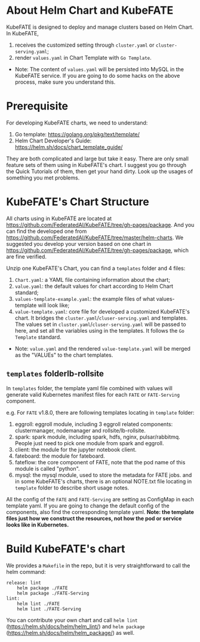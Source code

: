 # About Helm Chart and KubeFATE
KubeFATE is designed to deploy and manage clusters based on Helm Chart. In KubeFATE,
1. receives the customized setting through `cluster.yaml` or `cluster-serving.yaml`;
2. render `values.yaml` in Chart Template with `Go Template`. 

* Note: The content of `values.yaml` will be persisted into MySQL in the KubeFATE service. If you are going to do some hacks on the above process, make sure you understand this. 

# Prerequisite
For developing KubeFATE charts, we need to understand:
1. Go template: https://golang.org/pkg/text/template/
2. Helm Chart Developer's Guide: https://helm.sh/docs/chart_template_guide/

They are both complicated and large but take it easy. There are only small feature sets of them using in KubeFATE's chart. I suggest you go through the Quick Tutorials of them, then get your hand dirty. Look up the usages of something you met problems.

# KubeFATE's Chart Structure
All charts using in KubeFATE are located at https://github.com/FederatedAI/KubeFATE/tree/gh-pages/package. And you can find the developed one from https://github.com/FederatedAI/KubeFATE/tree/master/helm-charts. We suggested you develop your version based on one chart in https://github.com/FederatedAI/KubeFATE/tree/gh-pages/package, which are fine verified. 

Unzip one KubeFATE's Chart, you can find a `templates` folder and 4 files:
1. `Chart.yaml`: a YAML file containing information about the chart;
2. `value.yaml`: the default values for chart according to Helm Chart standard;
3. `values-template-example.yaml`: the example files of what values-template will look like;
4. `value-template.yaml`: core file for developed a customized KubeFATE's chart. It bridges the `cluster.yaml`/`cluser-serving.yaml` and templates. The values set in `cluster.yaml`/`cluser-serving.yaml` will be passed to here, and set all the variables using in the templates. It follows the `Go Template` standard. 

* Note: `value.yaml` and the rendered `value-template.yaml` will be merged as the "VALUEs" to the chart templates.

## `templates` folderlb-rollsite
In `templates` folder, the template yaml file combined with values will generate valid Kubernetes manifest files for each `FATE` or `FATE-Serving` component.

e.g. For `FATE` v1.8.0, there are following templates locating in `template` folder:
1. eggroll: eggroll module, including 3 eggroll related components: clustermanager, nodemanager and rollsite/lb-rollsite.
2. spark: spark module, including spark, hdfs, nginx, pulsar/rabbitmq. People just need to pick one module from spark and eggroll.
3. client: the module for the jupyter notebook client.
4. fateboard: the module for fateboard.
5. fateflow: the core component of FATE, note that the pod name of this module is called "python".
6. mysql: the mysql module, used to store the metadata for FATE jobs.
and in some KubeFATE's charts, there is an optional NOTE.txt file locating in `template` folder to describe short usage notes.

All the config of the `FATE` and `FATE-Serving` are setting as ConfigMap in each template yaml. If you are going to change the default config of the components, also find the corresponding template yaml.
**Note: the template files just how we construct the resources, not how the pod or service looks like in Kubernetes.**

# Build KubeFATE's chart
We provides a `Makefile` in the repo, but it is very straightforward to call the helm command:
```
release: lint
	helm package ./FATE
	helm package ./FATE-Serving
lint:
	helm lint ./FATE
	helm lint ./FATE-Serving
```
You can contribute your own chart and call `helm lint` (https://helm.sh/docs/helm/helm_lint/) and `helm package` (https://helm.sh/docs/helm/helm_package/) as well.
